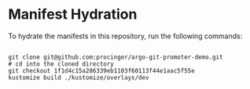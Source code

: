 
# Manifest Hydration

To hydrate the manifests in this repository, run the following commands:

```shell

git clone git@github.com:procinger/argo-git-promoter-demo.git
# cd into the cloned directory
git checkout 1f1d4c15a286339eb1103f60113f44e1aac5f55e
kustomize build ./kustomize/overlays/dev
```
